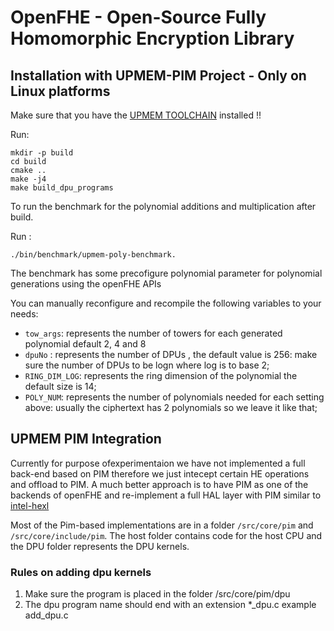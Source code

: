 OpenFHE - Open-Source Fully Homomorphic Encryption Library
=====================================

## Installation with UPMEM-PIM Project - Only on Linux platforms

Make sure that you have the [UPMEM TOOLCHAIN](https://sdk.upmem.com/stable/01_Install.html) installed !!

Run:  
```
mkdir -p build  
cd build  
cmake ..  
make -j4   
make build_dpu_programs  
```

To run the benchmark for the polynomial additions and multiplication after build.

Run : 
```
./bin/benchmark/upmem-poly-benchmark.
```
The benchmark has some precofigure polynomial parameter for polynomial generations using the openFHE APIs

You can manually reconfigure and recompile the following variables to your needs:

* `tow_args`: represents the number of towers for each generated polynomial default 2, 4 and 8  
* `dpuNo` : represents the number of DPUs , the default value is 256: make sure the number of DPUs to be logn where log is to base 2;  
* `RING_DIM_LOG`: represents the ring dimension of the polynomial the default size is 14;  
* `POLY_NUM`: represents the number of polynomials needed for each setting above: usually the ciphertext has 2 polynomials so we leave it like that;  

## UPMEM PIM Integration

Currently for purpose ofexperimentaion we have not implemented a full back-end based on PIM therefore we just intecept certain HE operations and offload to PIM. A much better approach is to have PIM as one of the backends of openFHE and re-implement a full HAL layer with PIM similar to [intel-hexl](https://github.com/intel/hexl)


Most of the Pim-based implementations are in a folder `/src/core/pim` and `/src/core/include/pim`. The host folder contains code for the host CPU and the DPU folder represents the DPU kernels.

### Rules on adding dpu kernels

1. Make sure the program is placed in the folder /src/core/pim/dpu
2. The dpu program name should end with an extension *_dpu.c example add_dpu.c
